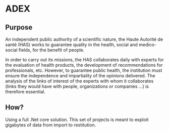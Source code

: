 # ADEX
## Purpose
An independent public authority of a scientific nature, the Haute Autorité de santé (HAS) works to guarantee quality in the health, social and medico-social fields, for the benefit of people.

In order to carry out its missions, the HAS collaborates daily with experts for the evaluation of health products, the development of recommendations for professionals, etc. However, to guarantee public health, the institution must ensure the independence and impartiality of the opinions delivered. The analysis of the links of interest of the experts with whom it collaborates (links they would have with people, organizations or companies ...) is therefore essential.

## How?
Using a full .Net core solution. This set of projects is meant to exploit gigabytes of data from import to restitution.
